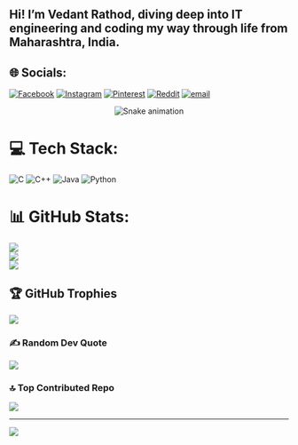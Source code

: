 <h2 align="left">Hi! I’m Vedant Rathod, diving deep into IT engineering and coding my way through life from Maharashtra, India.</h2>


## 🌐 Socials:
[![Facebook](https://img.shields.io/badge/Facebook-%231877F2.svg?logo=Facebook&logoColor=white)](https://facebook.com/vedant.rathood) [![Instagram](https://img.shields.io/badge/Instagram-%23E4405F.svg?logo=Instagram&logoColor=white)](https://instagram.com/vedyaas_pvt) [![Pinterest](https://img.shields.io/badge/Pinterest-%23E60023.svg?logo=Pinterest&logoColor=white)](https://pinterest.com/vedantrathod914) [![Reddit](https://img.shields.io/badge/Reddit-%23FF4500.svg?logo=Reddit&logoColor=white)](https://reddit.com/user/Classic_Wedding_554) [![email](https://img.shields.io/badge/Email-D14836?logo=gmail&logoColor=white)](mailto:vedantrathod914@gmail.com) 

<!-- Snake Game Repo View -->

<div align="center">
  <img src="https://profile-readme-generator.com/assets/snake.svg" alt="Snake animation" />
</div>

# 💻 Tech Stack:
![C](https://img.shields.io/badge/c-%2300599C.svg?style=for-the-badge&logo=c&logoColor=white) ![C++](https://img.shields.io/badge/c++-%2300599C.svg?style=for-the-badge&logo=c%2B%2B&logoColor=white) ![Java](https://img.shields.io/badge/java-%23ED8B00.svg?style=for-the-badge&logo=openjdk&logoColor=white) ![Python](https://img.shields.io/badge/python-3670A0?style=for-the-badge&logo=python&logoColor=ffdd54)
# 📊 GitHub Stats:
![](https://github-readme-stats.vercel.app/api?username=vedant2403664104&theme=radical&hide_border=false&include_all_commits=true&count_private=false)<br/>
![](https://nirzak-streak-stats.vercel.app/?user=vedant2403664104&theme=radical&hide_border=false)<br/>
![](https://github-readme-stats.vercel.app/api/top-langs/?username=vedant2403664104&theme=radical&hide_border=false&include_all_commits=true&count_private=false&layout=compact)

## 🏆 GitHub Trophies
![](https://github-profile-trophy.vercel.app/?username=vedant2403664104&theme=radical&no-frame=false&no-bg=true&margin-w=4)

### ✍️ Random Dev Quote
![](https://quotes-github-readme.vercel.app/api?type=horizontal&theme=radical)

### 🔝 Top Contributed Repo
![](https://github-contributor-stats.vercel.app/api?username=vedant2403664104&limit=5&theme=dark&combine_all_yearly_contributions=true)

---
[![](https://visitcount.itsvg.in/api?id=vedant2403664104&icon=0&color=0)](https://visitcount.itsvg.in)

<!-- Proudly created with GPRM ( https://gprm.itsvg.in ) -->
